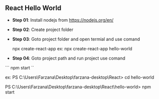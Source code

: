 
## React Hello World

- **Step 01**: Install nodejs from https://nodejs.org/en/

- **Step 02**: Create project folder

- **Step 03**: Goto project folder and open termial and use comand


    npx create-react-app <project  name>  	ex: npx create-react-app hello-world


- **Step 04**: Goto project path and run project use comand

``` npm start ``

ex: PS C:\Users\Farzana\Desktop\farzana-desktop\React> cd hello-world

PS C:\Users\Farzana\Desktop\farzana-desktop\React\hello-world> npm start
<!--stackedit_data:
eyJoaXN0b3J5IjpbMTgwNzk1MzE2NywtMjkwMDk2MzY5XX0=
-->